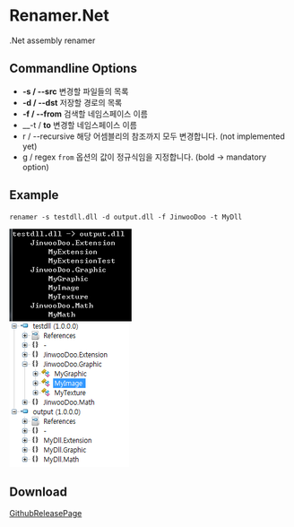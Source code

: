 Renamer.Net
====

.Net assembly renamer

Commandline Options
----
* __-s / --src__
  변경할 파일들의 목록
* __-d / --dst__
  저장할 경로의 목록
* __-f / --from__
  검색할 네임스페이스 이름
* __-t / __to__
  변경할 네임스페이스 이름
* r / --recursive
  해당 어셈블리의 참조까지 모두 변경합니다. (not implemented yet)
* g / regex
  `from` 옵션의 값이 정규식임을 지정합니다.
(bold -> mandatory option)

Example
----
```
renamer -s testdll.dll -d output.dll -f JinwooDoo -t MyDll
```
![example](img/example.png)<br>
![changed](img/changed.png)


Download
----
[GithubReleasePage](https://github.com/pjc0247/Renamer.Net/releases/tag/0.1.0)
